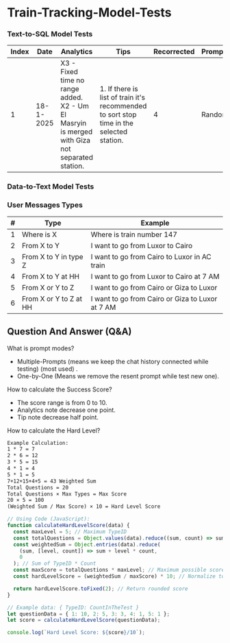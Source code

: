 # Train-Tracking-Model-Tests


### Text-to-SQL Model Tests

| Index | Date      | Analytics                                                                                        | Tips                                                                                     | Recorrected | PromptsType | HardLevel | SuccessScore | PromptVersion                                                                                                                                                                                                                                                                                                    | PromptMode       | Prompts | PromptsTypes                         |
| ----- | --------- | ------------------------------------------------------------------------------------------------ | ---------------------------------------------------------------------------------------- | ----------- | ----------- | --------- | ------------ | ---------------------------------------------------------------------------------------------------------------------------------------------------------------------------------------------------------------------------------------------------------------------------------------------------------------- | ---------------- | ------- | ------------------------------------ |
| 1     | 18-1-2025 | X3 - Fixed time no range added.<br>X2 - Um El Masryin is merged with Giza not separated station. | 1. If there is list of train it's recommended to sort stop time in the selected station. | 4           | Random      | 4.30/10   | 6.5/10       | [System Prompt V18-1-2025](https://github.com/AhmedNasser1010/Train-Tracking-Model-Tests/blob/main/prompt_history/system_prompts/18-1-2025.txt)<br><br>[Few-Shot Prompts V18-1-2025](https://github.com/AhmedNasser1010/Train-Tracking-Model-Tests/blob/main/prompt_history/few-shot_prompts/18-1-2025.json)<br> | Multiple-Prompts | 20      | 1: 7<br>2: 6<br>3: 5<br>4: 1<br>5: 1 |

### Data-to-Text Model Tests


### User Messages Types

| #   | Type                   | Example                                          |
| --- | ---------------------- | ------------------------------------------------ |
| 1   | Where is X             | Where is train number 147                        |
| 2   | From X to Y            | I want to go from Luxor to Cairo                 |
| 3   | From X to Y in type Z  | I want to go from Cairo to Luxor in AC train     |
| 4   | From X to Y at HH      | I want to go from Luxor to Cairo at 7 AM         |
| 5   | From X or Y to Z       | I want to go from Cairo or Giza to Luxor         |
| 6   | From X or Y to Z at HH | I want to go from Cairo or Giza to Luxor at 7 AM |



## Question And Answer (Q&A)
What is prompt modes?
- Multiple-Prompts (means we keep the chat history connected while testing) (most used) .
- One-by-One (Means we remove the resent prompt while test new one).

How to calculate the Success Score?
- The score range is from 0 to 10.
- Analytics note decrease one point.
- Tip note decrease half point.

How to calculate the Hard Level?
```txt
Example Calculation:
1 * 7 = 7
2 * 6 = 12
3 * 5 = 15
4 * 1 = 4
5 * 1 = 5
7+12+15+4+5 = 43 Weighted Sum
Total Questions = 20
Total Questions × Max Types = Max Score
20 × 5 = 100
(Weighted Sum / Max Score) × 10 = Hard Level Score
```
```javascript
// Using Code (JavaScript):
function calculateHardLevelScore(data) {
  const maxLevel = 5; // Maximum TypeID
  const totalQuestions = Object.values(data).reduce((sum, count) => sum + count, 0); // Total questions
  const weightedSum = Object.entries(data).reduce(
    (sum, [level, count]) => sum + level * count,
    0
  ); // Sum of TypeID * Count
  const maxScore = totalQuestions * maxLevel; // Maximum possible score
  const hardLevelScore = (weightedSum / maxScore) * 10; // Normalize to 10

  return hardLevelScore.toFixed(2); // Return rounded score
}

// Example data: { TypeID: CountInTheTest }
let questionData = { 1: 10, 2: 5, 3: 3, 4: 1, 5: 1 };
let score = calculateHardLevelScore(questionData);

console.log(`Hard Level Score: ${score}/10`);
```
